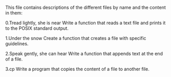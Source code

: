 This file contains descriptions of the different files by name and the content in them: 

0.Tread lightly, she is near
Write a function that reads a text file and prints it to the POSIX standard output.

1.Under the snow
Create a function that creates a file with specific guidelines.

2.Speak gently, she can hear
Write a function that appends text at the end of a file.

3.cp
Write a program that copies the content of a file to another file.
